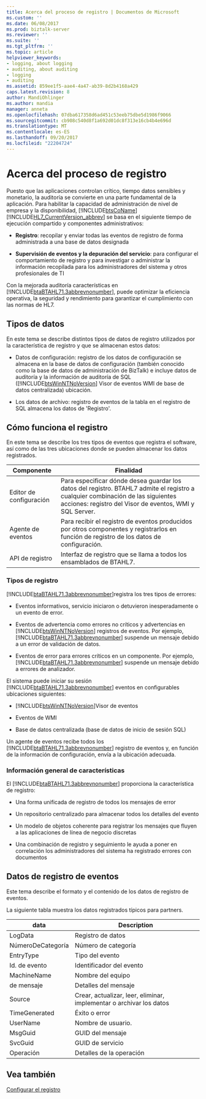 ```yaml
---
title: Acerca del proceso de registro | Documentos de Microsoft
ms.custom: ''
ms.date: 06/08/2017
ms.prod: biztalk-server
ms.reviewer: ''
ms.suite: ''
ms.tgt_pltfrm: ''
ms.topic: article
helpviewer_keywords:
- logging, about logging
- auditing, about auditing
- logging
- auditing
ms.assetid: 859ee1f5-aae4-4a47-ab39-8d2b4168a429
caps.latest.revision: 8
author: MandiOhlinger
ms.author: mandia
manager: anneta
ms.openlocfilehash: 07dba617358d6ad451c53eeb75dbe5d1986f9066
ms.sourcegitcommit: cb908c540d8f1a692d01dc8f313e16cb4b4e696d
ms.translationtype: MT
ms.contentlocale: es-ES
ms.lasthandoff: 09/20/2017
ms.locfileid: "22204724"
---
```

# <a name="about-the-logging-process"></a>Acerca del proceso de registro
Puesto que las aplicaciones controlan crítico, tiempo datos sensibles y monetario, la auditoría se convierte en una parte fundamental de la aplicación. Para habilitar la capacidad de administración de nivel de empresa y la disponibilidad, [!INCLUDE[btsCoName](../../includes/btsconame-md.md)] [!INCLUDE[HL7_CurrentVersion_abbrev](../../includes/hl7-currentversion-abbrev-md.md)] se basa en el siguiente tiempo de ejecución compartido y componentes administrativos:  
  
-   **Registro**: recopilar y enviar todas las eventos de registro de forma administrada a una base de datos designada  
  
-   **Supervisión de eventos y la depuración del servicio**: para configurar el comportamiento de registro y para investigar o administrar la información recopilada para los administradores del sistema y otros profesionales de TI  
  
 Con la mejorada auditoría características en [!INCLUDE[btaBTAHL71.3abbrevnonumber](../../includes/btabtahl71-3abbrevnonumber-md.md)], puede optimizar la eficiencia operativa, la seguridad y rendimiento para garantizar el cumplimiento con las normas de HL7.  
  
## <a name="types-of-data"></a>Tipos de datos  
 En este tema se describe distintos tipos de datos de registro utilizados por la característica de registro y que se almacenan estos datos:  
  
-   Datos de configuración: registro de los datos de configuración se almacena en la base de datos de configuración (también conocido como la base de datos de administración de BizTalk) e incluye datos de auditoría y la información de auditoría de SQL ([!INCLUDE[btsWinNTNoVersion](../../includes/btswinntnoversion-md.md)] Visor de eventos WMI de base de datos centralizada) ubicación.  
  
-   Los datos de archivo: registro de eventos de la tabla en el registro de SQL almacena los datos de 'Registro'.  
  
## <a name="how-logging-works"></a>Cómo funciona el registro  
 En este tema se describe los tres tipos de eventos que registra el software, así como de las tres ubicaciones donde se pueden almacenar los datos registrados.  
  
|Componente|Finalidad|  
|---------------|-------------|  
|Editor de configuración|Para especificar dónde desea guardar los datos del registro. BTAHL7 admite el registro a cualquier combinación de las siguientes acciones: registro del Visor de eventos, WMI y SQL Server.|  
|Agente de eventos|Para recibir el registro de eventos producidos por otros componentes y registrarlos en función de registro de los datos de configuración.|  
|API de registro|Interfaz de registro que se llama a todos los ensamblados de BTAHL7.|  
  
### <a name="types-of-logging"></a>Tipos de registro  
 [!INCLUDE[btaBTAHL71.3abbrevnonumber](../../includes/btabtahl71-3abbrevnonumber-md.md)]registra los tres tipos de errores:  
  
-   Eventos informativos, servicio iniciaron o detuvieron inesperadamente o un evento de error.  
  
-   Eventos de advertencia como errores no críticos y advertencias en [!INCLUDE[btsWinNTNoVersion](../../includes/btswinntnoversion-md.md)] registros de eventos. Por ejemplo, [!INCLUDE[btaBTAHL71.3abbrevnonumber](../../includes/btabtahl71-3abbrevnonumber-md.md)] suspende un mensaje debido a un error de validación de datos.  
  
-   Eventos de error para errores críticos en un componente. Por ejemplo, [!INCLUDE[btaBTAHL71.3abbrevnonumber](../../includes/btabtahl71-3abbrevnonumber-md.md)] suspende un mensaje debido a errores de analizador.  
  
 El sistema puede iniciar su sesión [!INCLUDE[btaBTAHL71.3abbrevnonumber](../../includes/btabtahl71-3abbrevnonumber-md.md)] eventos en configurables ubicaciones siguientes:  
  
-   [!INCLUDE[btsWinNTNoVersion](../../includes/btswinntnoversion-md.md)]Visor de eventos  
  
-   Eventos de WMI  
  
-   Base de datos centralizada (base de datos de inicio de sesión SQL)  
  
 Un agente de eventos recibe todos los [!INCLUDE[btaBTAHL71.3abbrevnonumber](../../includes/btabtahl71-3abbrevnonumber-md.md)] registro de eventos y, en función de la información de configuración, envía a la ubicación adecuada.  
  
### <a name="overview-of-features"></a>Información general de características  
 El [!INCLUDE[btaBTAHL71.3abbrevnonumber](../../includes/btabtahl71-3abbrevnonumber-md.md)] proporciona la característica de registro:  
  
-   Una forma unificada de registro de todos los mensajes de error  
  
-   Un repositorio centralizado para almacenar todos los detalles del evento  
  
-   Un modelo de objetos coherente para registrar los mensajes que fluyen a las aplicaciones de línea de negocio discretas  
  
-   Una combinación de registro y seguimiento le ayuda a poner en correlación los administradores del sistema ha registrado errores con documentos  
  
## <a name="event-log-data"></a>Datos de registro de eventos  
 Este tema describe el formato y el contenido de los datos de registro de eventos.  
  
 La siguiente tabla muestra los datos registrados típicos para partners.  
  
|data|Description|  
|----------|-----------------|  
|LogData|Registro de datos|  
|NúmeroDeCategoría|Número de categoría|  
|EntryType|Tipo del evento|  
|Id. de evento|Identificador del evento|  
|MachineName|Nombre del equipo|  
|de mensaje|Detalles del mensaje|  
|Source|Crear, actualizar, leer, eliminar, implementar o archivar los datos|  
|TimeGenerated|Éxito o error|  
|UserName|Nombre de usuario.|  
|MsgGuid|GUID del mensaje|  
|SvcGuid|GUID de servicio|  
|Operación|Detalles de la operación|  
  
## <a name="see-also"></a>Vea también  
 [Configurar el registro](../../adapters-and-accelerators/accelerator-hl7/configuring-logging.md)